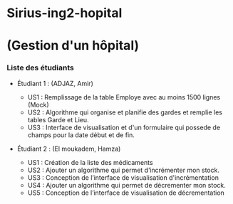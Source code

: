 # Sirius-ing2-hopital
# (Gestion d'un hôpital)

### Liste des étudiants
- Étudiant 1 : (ADJAZ, Amir)
  - US1 : Remplissage de la table Employe avec au moins 1500 lignes (Mock)
  - US2 :  Algorithme qui organise et planifie des gardes et remplie les tables Garde et Lieu.
  - US3 : Interface de visualisation et d'un formulaire qui possede de champs pour la date début et de fin.


- Étudiant 2 : (El moukadem, Hamza)
   - US1 : Création de la liste des médicaments
   - US2 : Ajouter un algorithme qui permet d’incrémenter mon stock.
   - US3 : Conception de l’interface de visualisation d'incrémentation
   - US4 : Ajouter un algorithme qui permet de décrementer mon stock.
   - US5 : Conception de l’interface de visualisation de décrementation